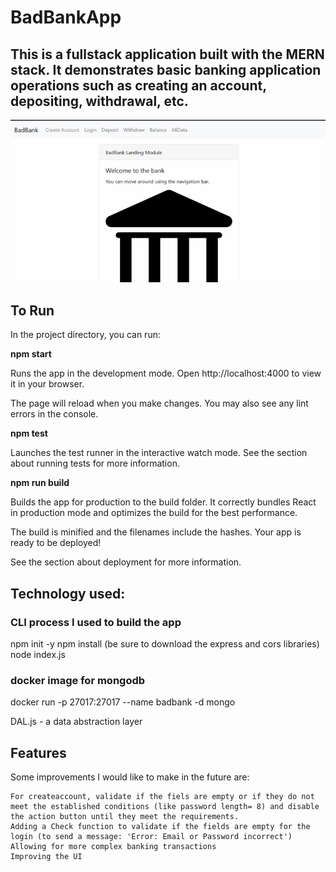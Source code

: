 # BadBankApp
## This is a fullstack application built with the MERN stack. It demonstrates basic banking application operations such as creating an account, depositing, withdrawal, etc.

![Alt text](2023-03-09%2004%2028%2020.gif)

## To Run

In the project directory, you can run:

**npm start**

Runs the app in the development mode.
Open http://localhost:4000 to view it in your browser.

The page will reload when you make changes.
You may also see any lint errors in the console.

**npm test**

Launches the test runner in the interactive watch mode.
See the section about running tests for more information.

**npm run build**

Builds the app for production to the build folder.
It correctly bundles React in production mode and optimizes the build for the best performance.

The build is minified and the filenames include the hashes.
Your app is ready to be deployed!

See the section about deployment for more information.

## Technology used:
### CLI process I used to build the app
npm init -y
npm install (be sure to download the express and cors libraries)
node index.js
### docker image for mongodb 
docker run -p 27017:27017 --name badbank -d mongo

DAL.js - a data abstraction layer 

## Features
Some improvements I would like to make in the future are:

    For createaccount, validate if the fiels are empty or if they do not meet the established conditions (like password length= 8) and disable the action button until they meet the requirements.
    Adding a Check function to validate if the fields are empty for the login (to send a message: 'Error: Email or Password incorrect')
    Allowing for more complex banking transactions
    Improving the UI
